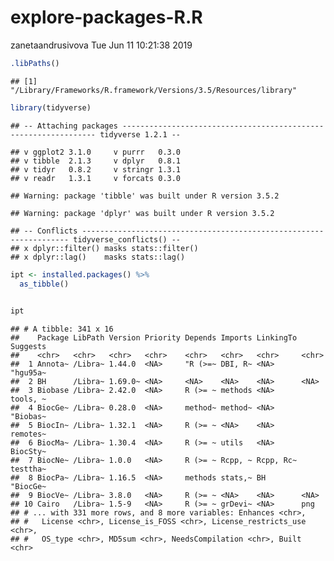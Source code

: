 explore-packages-R.R
================
zanetaandrusivova
Tue Jun 11 10:21:38 2019

``` r
.libPaths()
```

    ## [1] "/Library/Frameworks/R.framework/Versions/3.5/Resources/library"

``` r
library(tidyverse)
```

    ## -- Attaching packages ---------------------------------------------------------------- tidyverse 1.2.1 --

    ## v ggplot2 3.1.0     v purrr   0.3.0
    ## v tibble  2.1.3     v dplyr   0.8.1
    ## v tidyr   0.8.2     v stringr 1.3.1
    ## v readr   1.3.1     v forcats 0.3.0

    ## Warning: package 'tibble' was built under R version 3.5.2

    ## Warning: package 'dplyr' was built under R version 3.5.2

    ## -- Conflicts ------------------------------------------------------------------- tidyverse_conflicts() --
    ## x dplyr::filter() masks stats::filter()
    ## x dplyr::lag()    masks stats::lag()

``` r
ipt <- installed.packages() %>%
  as_tibble()

  
ipt
```

    ## # A tibble: 341 x 16
    ##    Package LibPath Version Priority Depends Imports LinkingTo Suggests
    ##    <chr>   <chr>   <chr>   <chr>    <chr>   <chr>   <chr>     <chr>   
    ##  1 Annota~ /Libra~ 1.44.0  <NA>     "R (>=~ DBI, R~ <NA>      "hgu95a~
    ##  2 BH      /Libra~ 1.69.0~ <NA>     <NA>    <NA>    <NA>      <NA>    
    ##  3 Biobase /Libra~ 2.42.0  <NA>     R (>= ~ methods <NA>      tools, ~
    ##  4 BiocGe~ /Libra~ 0.28.0  <NA>     method~ method~ <NA>      "Biobas~
    ##  5 BiocIn~ /Libra~ 1.32.1  <NA>     R (>= ~ <NA>    <NA>      remotes~
    ##  6 BiocMa~ /Libra~ 1.30.4  <NA>     R (>= ~ utils   <NA>      BiocSty~
    ##  7 BiocNe~ /Libra~ 1.0.0   <NA>     R (>= ~ Rcpp, ~ Rcpp, Rc~ testtha~
    ##  8 BiocPa~ /Libra~ 1.16.5  <NA>     methods stats,~ BH        "BiocGe~
    ##  9 BiocVe~ /Libra~ 3.8.0   <NA>     R (>= ~ <NA>    <NA>      <NA>    
    ## 10 Cairo   /Libra~ 1.5-9   <NA>     R (>= ~ grDevi~ <NA>      png     
    ## # ... with 331 more rows, and 8 more variables: Enhances <chr>,
    ## #   License <chr>, License_is_FOSS <chr>, License_restricts_use <chr>,
    ## #   OS_type <chr>, MD5sum <chr>, NeedsCompilation <chr>, Built <chr>
